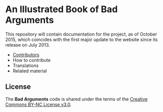 # An Illustrated Book of Bad Arguments

This repository will contain documentation for the project, as of October 2015, which coincides with the first major update to the website since its release on July 2013.

* [Contributors](contributors)
* How to contribute
* Translations
* Related material

## License

The __Bad Arguments__ code is shared under the terms of the [Creative Commons BY-NC License v3.0](https://creativecommons.org/licenses/by-nc/3.0/).
